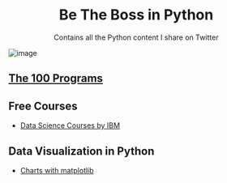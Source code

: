 
<h1 align="center"> Be The Boss in Python </h1>
<p align="center">Contains all the Python content I share on Twitter</p>


![image](https://user-images.githubusercontent.com/5618143/191779394-0b7eb060-9351-4a73-bc3c-a3a475f4c5e6.png)

## [The 100 Programs](/100-programs)

## Free Courses
- [Data Science Courses by IBM](https://github.com/afizs/ml/blob/master/free-courses/README.md)

## Data Visualization in Python 
- [Charts with matplotlib](https://github.com/afizs/ml-notes/tree/main/charts)
